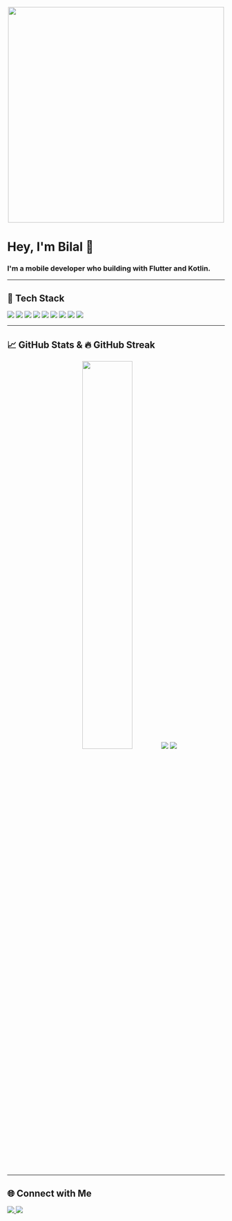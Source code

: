 <p align="center">
  <img src="https://media4.giphy.com/media/v1.Y2lkPTc5MGI3NjExcndyeGRocHNrenN6ODNxcnF1NDNuZ2N1ajVnZjJ3ZmJrMnFnYXRneiZlcD12MV9pbnRlcm5hbF9naWZfYnlfaWQmY3Q9Zw/iIqmM5tTjmpOB9mpbn/giphy.gif" width="500"/>
</p>

<h1 align="left">Hey, I'm Bilal 👋</h1>
<h3 align="left">I'm a mobile developer who building with Flutter and Kotlin.
</h3>

---

## 🚀 Tech Stack

<p align="left">
  <img src="https://img.shields.io/badge/Flutter-02569B?style=for-the-badge&logo=flutter&logoColor=white" />
  <img src="https://img.shields.io/badge/Dart-0175C2?style=for-the-badge&logo=dart&logoColor=white" />
  <img src="https://img.shields.io/badge/Kotlin-7F52FF?style=for-the-badge&logo=kotlin&logoColor=white" />
  <img src="https://img.shields.io/badge/Jetpack%20Compose-4285F4?style=for-the-badge&logo=android&logoColor=white" />
  <img src="https://img.shields.io/badge/Node.js-339933?style=for-the-badge&logo=nodedotjs&logoColor=white" />
  <img src="https://img.shields.io/badge/SQL-4479A1?style=for-the-badge&logo=postgresql&logoColor=white" />
  <img src="https://img.shields.io/badge/Firebase-FFCA28?style=for-the-badge&logo=firebase&logoColor=black" />
  <img src="https://img.shields.io/badge/Git-F05032?style=for-the-badge&logo=git&logoColor=white" />
  <img src="https://img.shields.io/badge/Figma-F24E1E?style=for-the-badge&logo=figma&logoColor=white" />
</p>

---
## 📈 GitHub Stats & 🔥 GitHub Streak

<p align="center">
  <img src="https://github-readme-stats.vercel.app/api?username=bilalcavus&show_icons=true&theme=tokyonight" width="48%" />
  <img src="https://github-readme-stats.vercel.app/api/top-langs/?username=bilalcavus&layout=compact&theme=tokyonight" />
  <img src="https://github-readme-streak-stats.herokuapp.com/?user=bilalcavus&theme=tokyonight" />
  
</p>

---

## 🌐 Connect with Me

<a href="https://www.linkedin.com/in/bilalcavus/" target="_blank">
  <img src="https://img.shields.io/badge/-LinkedIn-blue?style=for-the-badge&logo=linkedin&logoColor=white" />
</a>
<a href="mailto:bilalcavus01@gmail.com">
  <img src="https://img.shields.io/badge/-Gmail-D14836?style=for-the-badge&logo=gmail&logoColor=white" />
</a>

